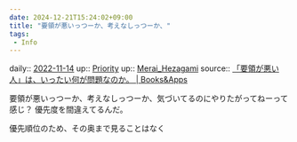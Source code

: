 ```yaml
---
date: 2024-12-21T15:24:02+09:00
title: "要領が悪いっつーか、考えなしっつーか、"
tags:
 - Info
---
```


daily:: [2022-11-14](Daily_Note/2022-11-14.md)
up:: [Priority](Bar/Novel/Topics/Priority.md)
up:: [Merai_Hezagami](Bar/Novel/Nacaria/Merai_Hezagami.md)
source:: [「要領が悪い人」は、いったい何が問題なのか。 | Books&Apps](https://blog.tinect.jp/?p=77941)

要領が悪いっつーか、考えなしっつーか、気づいてるのにやりたがってねーって感じ？
優先度を間違えてるんだ。

優先順位のため、その奥まで見ることはなく
